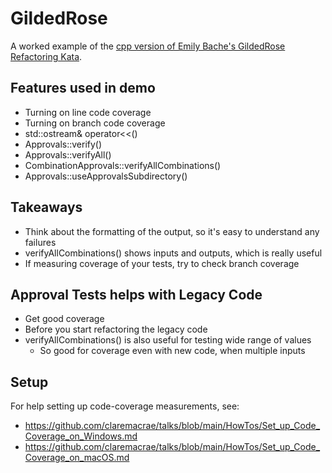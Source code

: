 # GildedRose

A worked example of the [cpp version of Emily Bache's GildedRose Refactoring Kata](https://github.com/emilybache/GildedRose-Refactoring-Kata/tree/master/cpp).

## Features used in demo

* Turning on line code coverage
* Turning on branch code coverage
* std::ostream& operator<<()
* Approvals::verify()
* Approvals::verifyAll()
* CombinationApprovals::verifyAllCombinations()
* Approvals::useApprovalsSubdirectory()

## Takeaways

* Think about the formatting of the output, so it's easy to understand any failures
* verifyAllCombinations() shows inputs and outputs, which is really useful
* If measuring coverage of your tests, try to check branch coverage

## Approval Tests helps with Legacy Code

* Get good coverage
* Before you start refactoring the legacy code
* verifyAllCombinations() is also useful for testing wide range of values
    * So good for coverage even with new code, when multiple inputs

## Setup

For help setting up code-coverage measurements, see:

* https://github.com/claremacrae/talks/blob/main/HowTos/Set_up_Code_Coverage_on_Windows.md
* https://github.com/claremacrae/talks/blob/main/HowTos/Set_up_Code_Coverage_on_macOS.md
